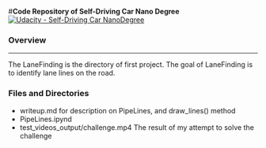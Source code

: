 #**Code Repository of Self-Driving Car Nano Degree** [![Udacity - Self-Driving Car NanoDegree](https://s3.amazonaws.com/udacity-sdc/github/shield-carnd.svg)](http://www.udacity.com/drive)


### Overview
---
The LaneFinding is the directory of first project. The goal of LaneFinding is to identify lane lines on the road.


### Files and Directories

* writeup.md for description on PipeLines, and draw_lines() method
* PipeLines.ipynd
* test_videos_output/challenge.mp4 The result of my attempt to solve the challenge

